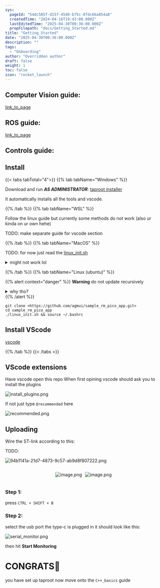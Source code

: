 ```yaml
---
sys:
  pageId: "54dc585f-d15f-45d0-b75c-8fdc66a854a8"
  createdTime: "2024-04-16T19:43:00.000Z"
  lastEditedTime: "2025-04-30T00:36:00.000Z"
  propFilepath: "docs/Getting_Started.md"
title: "Getting_Started"
date: "2025-04-30T00:36:00.000Z"
description: ""
tags:
  - "Onboarding"
author: "Overridden author"
draft: false
weight: 1
toc: false
icon: "rocket_launch"
---
```


## Computer Vision guide:

[link_to_page](86d45bc0-388b-4d26-8848-44f255f73d0e)

## ROS guide:

[link_to_page](3c76c1de-ec8f-46d6-8b0a-294005edc2d5)

## Controls guide:

## Install

{{< tabs tabTotal="4">}}
{{% tab tabName="Windows" %}}

Download and run _**AS ADMINISTRATOR**_: [taproot installer](https://github.com/Thornbots/TeachingFreshies/releases/tag/1.0)

It automatically installs all the tools and vscode.

{{% /tab %}}
{{% tab tabName="WSL" %}}

Follow the linux guide but currently some methods do not work (also ur kinda on ur own hehe)

TODO: make separate guide for vscode section

{{% /tab %}}
{{% tab tabName="MacOS" %}}

TODO: for now just read the [linux_init.sh](https://github.com/agmui/sample_rm_pico_app/blob/main/linux_init.sh)

<details>
<summary>might not work lol</summary>

`brew install libusb pkg-config`

Next install: [vscode](https://code.visualstudio.com/Download)

</details>

{{% /tab %}}
{{% tab tabName="Linux (ubuntu)" %}}

{{% alert context="danger" %}}
**Warning** do not update recursively
<details>
<summary>why tho?</summary>
There are some submodules that may go on for a while (like tinyusb) and I highly
recommend you don't need to get them.
If you want to see what submodules I update just look in `linux_init.sh`
</details>
{{% /alert %}}

```shell
git clone <https://github.com/agmui/sample_rm_pico_app.git>
cd sample_rm_pico_app
./linux_init.sh && source ~/.bashrc
```

## Install VScode

[vscode](https://code.visualstudio.com/Download)

{{% /tab %}}
{{< /tabs >}}

## VScode extensions

Have vscode open this repo
When first opining vscode should ask you to install the plugins

![install_plugins.png](https://prod-files-secure.s3.us-west-2.amazonaws.com/d518164a-d88e-44d1-a4ee-3adb3bd8bce0/89bd30f0-1825-4e77-867b-0a41ce370880/install_plugins.png?X-Amz-Algorithm=AWS4-HMAC-SHA256&X-Amz-Content-Sha256=UNSIGNED-PAYLOAD&X-Amz-Credential=ASIAZI2LB466XHNNO2W6%2F20250715%2Fus-west-2%2Fs3%2Faws4_request&X-Amz-Date=20250715T170836Z&X-Amz-Expires=3600&X-Amz-Security-Token=IQoJb3JpZ2luX2VjEDEaCXVzLXdlc3QtMiJIMEYCIQDVAgx45wUn5UDovjhAglvCXR8CZaZB6lpWSCKoGdko6gIhAJH0zrYXeB3pcXgQ10By2qHCS0ZOPcEau1PRhiX6x7HpKv8DCEoQABoMNjM3NDIzMTgzODA1IgxnX1gyAH1P%2Fhp7ebEq3ANDjb7tgIoeS8eW8rClmQbD6D%2FqAEzAfJR4UhZEti16bzVDYhHA4dncLh9gyPjPW1D9LdcMKm%2Fa5me3ABK7PY8TszgsrQy%2FLdVpMgprKBYd1f9kmzSwvqUbNDx4C9kuyz1ZRvdN7Qf9FF7YPVUfy9nS6dsC9kTJ%2BFh9DeIGFYSPAr0sjWkkUZkB%2Fxqh969qcYedLVJDWub9tnbU5fMr9TNhN%2BZQ1j911lwgRWXsAwbquaPNjjTh%2BonLbHtncrepSsce%2BaGbiFgtVM6UP3wTzNj9STxAYteLN0zM11dfUgBbrTlV71opSE7XD4rwiV5Ur1KwVEWOfd1GQXH2FumvJEXik9uMqoBFxmJ8%2B8j7Eb%2FixQzvjsFESrT9XygwbB8TMhOZH01tan8HJWUXeWq0U7oCfbmxBkJ3TjuMuEJB3IlmR3lC3E4eb5Qcmj0Bcb5KYQ3lemqErHod1Gv7BbrzG%2FuEDC3HCpFJD9011NJD224qSha24MtetHWtvNet0xq6o%2F%2BZgyXfxzL9Fx9m6h0dLE3%2BhuL5Fyr7UoyEX4wBw09prAtpyTM8RK%2FWlfj6cayd1uxrWdF12YIQRj8x3XKzlumGwyoZzQUggwCHDlzPPj4haKnuYX6iodNYt68QJTD9hdrDBjqkAUcdN1M24g1w3HJnhm5Z7pl7yenvqi5%2BjSiFpW4xGmbbvujSgyz0ehMS%2BUObSJpY4Lle3NqmZWDFi10DyZA8nZkvJnoJ6iSsmHyZ6RqTxKLBGdf0F6mvqscm0eh%2BhS8m8gRd6M3qHPxIJDH1432jyrRm%2FktVr5amxbF7yZ6pGqwVMbL09GcQITyPKH1Q%2Fb6jW%2Fke0czfpTwpg9XQFltshxFE0tOM&X-Amz-Signature=80ccf8ee154e71639d83ea1c50196d618af276b9e868bc2972ebba205b1397b7&X-Amz-SignedHeaders=host&x-amz-checksum-mode=ENABLED&x-id=GetObject)

If not just type `@recommended` here  

![recommended.png](https://prod-files-secure.s3.us-west-2.amazonaws.com/d518164a-d88e-44d1-a4ee-3adb3bd8bce0/61e661e9-5d85-4dfc-be0d-8d2097a5e793/recommended.png?X-Amz-Algorithm=AWS4-HMAC-SHA256&X-Amz-Content-Sha256=UNSIGNED-PAYLOAD&X-Amz-Credential=ASIAZI2LB466XHNNO2W6%2F20250715%2Fus-west-2%2Fs3%2Faws4_request&X-Amz-Date=20250715T170836Z&X-Amz-Expires=3600&X-Amz-Security-Token=IQoJb3JpZ2luX2VjEDEaCXVzLXdlc3QtMiJIMEYCIQDVAgx45wUn5UDovjhAglvCXR8CZaZB6lpWSCKoGdko6gIhAJH0zrYXeB3pcXgQ10By2qHCS0ZOPcEau1PRhiX6x7HpKv8DCEoQABoMNjM3NDIzMTgzODA1IgxnX1gyAH1P%2Fhp7ebEq3ANDjb7tgIoeS8eW8rClmQbD6D%2FqAEzAfJR4UhZEti16bzVDYhHA4dncLh9gyPjPW1D9LdcMKm%2Fa5me3ABK7PY8TszgsrQy%2FLdVpMgprKBYd1f9kmzSwvqUbNDx4C9kuyz1ZRvdN7Qf9FF7YPVUfy9nS6dsC9kTJ%2BFh9DeIGFYSPAr0sjWkkUZkB%2Fxqh969qcYedLVJDWub9tnbU5fMr9TNhN%2BZQ1j911lwgRWXsAwbquaPNjjTh%2BonLbHtncrepSsce%2BaGbiFgtVM6UP3wTzNj9STxAYteLN0zM11dfUgBbrTlV71opSE7XD4rwiV5Ur1KwVEWOfd1GQXH2FumvJEXik9uMqoBFxmJ8%2B8j7Eb%2FixQzvjsFESrT9XygwbB8TMhOZH01tan8HJWUXeWq0U7oCfbmxBkJ3TjuMuEJB3IlmR3lC3E4eb5Qcmj0Bcb5KYQ3lemqErHod1Gv7BbrzG%2FuEDC3HCpFJD9011NJD224qSha24MtetHWtvNet0xq6o%2F%2BZgyXfxzL9Fx9m6h0dLE3%2BhuL5Fyr7UoyEX4wBw09prAtpyTM8RK%2FWlfj6cayd1uxrWdF12YIQRj8x3XKzlumGwyoZzQUggwCHDlzPPj4haKnuYX6iodNYt68QJTD9hdrDBjqkAUcdN1M24g1w3HJnhm5Z7pl7yenvqi5%2BjSiFpW4xGmbbvujSgyz0ehMS%2BUObSJpY4Lle3NqmZWDFi10DyZA8nZkvJnoJ6iSsmHyZ6RqTxKLBGdf0F6mvqscm0eh%2BhS8m8gRd6M3qHPxIJDH1432jyrRm%2FktVr5amxbF7yZ6pGqwVMbL09GcQITyPKH1Q%2Fb6jW%2Fke0czfpTwpg9XQFltshxFE0tOM&X-Amz-Signature=16fa88aadfd1e1b80e99ab4b373a5e371071a3387fceabc42fe05fa1595eecac&X-Amz-SignedHeaders=host&x-amz-checksum-mode=ENABLED&x-id=GetObject)

## Uploading

Wire the ST-link according to this:

TODO:

![94b1141a-21d7-4873-9c57-ab9d8f807222.png](https://prod-files-secure.s3.us-west-2.amazonaws.com/d518164a-d88e-44d1-a4ee-3adb3bd8bce0/e5fad17d-ab82-4300-9f4c-505ab4b1202c/94b1141a-21d7-4873-9c57-ab9d8f807222.png?X-Amz-Algorithm=AWS4-HMAC-SHA256&X-Amz-Content-Sha256=UNSIGNED-PAYLOAD&X-Amz-Credential=ASIAZI2LB466XHNNO2W6%2F20250715%2Fus-west-2%2Fs3%2Faws4_request&X-Amz-Date=20250715T170836Z&X-Amz-Expires=3600&X-Amz-Security-Token=IQoJb3JpZ2luX2VjEDEaCXVzLXdlc3QtMiJIMEYCIQDVAgx45wUn5UDovjhAglvCXR8CZaZB6lpWSCKoGdko6gIhAJH0zrYXeB3pcXgQ10By2qHCS0ZOPcEau1PRhiX6x7HpKv8DCEoQABoMNjM3NDIzMTgzODA1IgxnX1gyAH1P%2Fhp7ebEq3ANDjb7tgIoeS8eW8rClmQbD6D%2FqAEzAfJR4UhZEti16bzVDYhHA4dncLh9gyPjPW1D9LdcMKm%2Fa5me3ABK7PY8TszgsrQy%2FLdVpMgprKBYd1f9kmzSwvqUbNDx4C9kuyz1ZRvdN7Qf9FF7YPVUfy9nS6dsC9kTJ%2BFh9DeIGFYSPAr0sjWkkUZkB%2Fxqh969qcYedLVJDWub9tnbU5fMr9TNhN%2BZQ1j911lwgRWXsAwbquaPNjjTh%2BonLbHtncrepSsce%2BaGbiFgtVM6UP3wTzNj9STxAYteLN0zM11dfUgBbrTlV71opSE7XD4rwiV5Ur1KwVEWOfd1GQXH2FumvJEXik9uMqoBFxmJ8%2B8j7Eb%2FixQzvjsFESrT9XygwbB8TMhOZH01tan8HJWUXeWq0U7oCfbmxBkJ3TjuMuEJB3IlmR3lC3E4eb5Qcmj0Bcb5KYQ3lemqErHod1Gv7BbrzG%2FuEDC3HCpFJD9011NJD224qSha24MtetHWtvNet0xq6o%2F%2BZgyXfxzL9Fx9m6h0dLE3%2BhuL5Fyr7UoyEX4wBw09prAtpyTM8RK%2FWlfj6cayd1uxrWdF12YIQRj8x3XKzlumGwyoZzQUggwCHDlzPPj4haKnuYX6iodNYt68QJTD9hdrDBjqkAUcdN1M24g1w3HJnhm5Z7pl7yenvqi5%2BjSiFpW4xGmbbvujSgyz0ehMS%2BUObSJpY4Lle3NqmZWDFi10DyZA8nZkvJnoJ6iSsmHyZ6RqTxKLBGdf0F6mvqscm0eh%2BhS8m8gRd6M3qHPxIJDH1432jyrRm%2FktVr5amxbF7yZ6pGqwVMbL09GcQITyPKH1Q%2Fb6jW%2Fke0czfpTwpg9XQFltshxFE0tOM&X-Amz-Signature=db2a8ab99dd3c511326ac9f2bacbba4e6b00bec30aa6c7f31d33385068d899f4&X-Amz-SignedHeaders=host&x-amz-checksum-mode=ENABLED&x-id=GetObject)

<div style="display: flex;flex-direction: row; column-gap:10px; max-width: 630px;justify-content: center;">
<div>

![image.png](https://prod-files-secure.s3.us-west-2.amazonaws.com/d518164a-d88e-44d1-a4ee-3adb3bd8bce0/210ecb78-1116-4d7b-b9b7-2292f66fa2c2/image.png?X-Amz-Algorithm=AWS4-HMAC-SHA256&X-Amz-Content-Sha256=UNSIGNED-PAYLOAD&X-Amz-Credential=ASIAZI2LB4667PXYGCJ6%2F20250715%2Fus-west-2%2Fs3%2Faws4_request&X-Amz-Date=20250715T170837Z&X-Amz-Expires=3600&X-Amz-Security-Token=IQoJb3JpZ2luX2VjEDEaCXVzLXdlc3QtMiJIMEYCIQDsVxcgj37cFahnrWYpicePYASVH9b4FUwq7QJmPhbTogIhALNjZWG3l88ht8ooNRzTbI0sWqlsd1EBdQgt00RbEfU9Kv8DCEoQABoMNjM3NDIzMTgzODA1IgzvarpsZeI16oS3tvAq3AM2QzKLCLYtWYzaZS7Zbc6JBP1M9uBz3GOJ1GHT6NEBA4X9Lb4rKx11XUVz55zcdsWOOMoPddC%2BGWegMOTKiJr%2B38%2FZED8Fq2qy1GRm9EJGYpapBsW4M0q5AGGRf8AQ9EMfeCJYT%2FiU3bJKkw5NTTigN9Nd1cCA5LLIQ5LZcIQU2zs%2B2rx8k8jTHCk%2BgqTr9xnwy%2BKMy6NR96pdXbWVqYjuXfPTInXYRExbVlxoE7mpFiWMfpVcReKn0iMhKAfOY8tyi3CoDYUdE%2Bp4hycZxqQ4%2BVrPr1haJSHfunjyJpJLadOJgWacUanJUhSyFP1ly4BssdxgMHUGrzomTSMV2EPXu9W2z1kuLWok%2B7eywqFNGnk%2BT%2F%2BlMYqjNZq%2BAGhGKEG%2FuNQQulabCLHh2WlB%2BVXtp8AmdamZdtjTdvTkreaGLVRi%2BFXocyb7kS5IvAhG3WAONjtYdeuLiV5A9U3mjpMbvc0DuCWooQVOEiDWjn9uufRLAHPhUHCwcUEZDlu7AVFL9KvcSi%2B2xaShYqI8hEplTFpaQFtI0EX5f1gHPxBcSCVSSoAIoZE3BOvXuBDHbxdBfBIS1i1oc%2FjJhVDDO53s5%2F0RykT%2FBOKT2b6yZceKiALzYMHOf0q6zB4dczCHhtrDBjqkAQdZMxpbOU1m7%2Fy3L4zKLeTbr8a9FYbJ0IXHLZ8y8UH6Pkam6%2BAu7XByzY%2Bh8VqyZM7FwQqvWLVnsnW6IxrSr4U0ZfJQRCDoK9msg5RGfqFZUtD1sSjm2HD7mAv7Wm1XYY6uU5%2Fn9BuMOymFL9aVW8%2FtzK55X9VHkZJ%2FxPRBc9jaW6COYIrKnmsqioENFYvLOcyNF0aZT%2BhDPyjZmH2ebOKSd3il&X-Amz-Signature=dc1bfbf65a0d57e847ffd9bc379d675987402bbe276848c26ae9cfd2a3e371a3&X-Amz-SignedHeaders=host&x-amz-checksum-mode=ENABLED&x-id=GetObject)

</div>
<div>

![image.png](https://prod-files-secure.s3.us-west-2.amazonaws.com/d518164a-d88e-44d1-a4ee-3adb3bd8bce0/33a0fd0f-8ca6-4a86-8e09-26e95ded1fff/image.png?X-Amz-Algorithm=AWS4-HMAC-SHA256&X-Amz-Content-Sha256=UNSIGNED-PAYLOAD&X-Amz-Credential=ASIAZI2LB466UWIODODG%2F20250715%2Fus-west-2%2Fs3%2Faws4_request&X-Amz-Date=20250715T170837Z&X-Amz-Expires=3600&X-Amz-Security-Token=IQoJb3JpZ2luX2VjEDEaCXVzLXdlc3QtMiJIMEYCIQCVBJbqC1kSCyHZCbWr6gSH8br5LyygmE94ttkUPmn5jwIhAMJa5TmVJUT7kgvttVi%2F7cdUuRI%2BJYMahD0IWwxOXmXlKv8DCEoQABoMNjM3NDIzMTgzODA1Igz5qwjLPCH669vx0ekq3AOAfJRlOez0u9AUXi07FGJ90Pz5ij2nQiEdl686y8%2BvFshtFQ5qU5ORM4TXLpQH0EBEXzaZVvXap%2FoX%2BPXxkWeVMyrv95IdiD%2FUz1I9GqLvUXpYF2cOyVNEGHf3Vd2k8q2SLulfCTM8IEBld3nzlB97PCxcdLMaMHAImqM9CnrkMpKFgGi2i40%2BNKdDwyam9jHoymePvB5TOV18NEpn2r7sK56QdN5pddwidbCrVpOQCXPsmbuC0UJqUmqz%2BNn0UtOH7M0wstRMCHpA19Ys0vgfnEAsboy4JIA0xfQh6m9wv%2FZLPnbHWBKCq2yOt7161mq0PeT4W7skoHJK4goQLmFp2Bu6aeuMvs0yP%2BM4DvdCmr5kIsDdOS9JjcReSUb9CZJMgAz918EswbaYbxzcQtrTpJAi6Ni%2FXRkO5mOFHdWplo835mOAtG2b%2FOvRqdXI2N9uRyIHGBz6n0jG0Qng7T1gFfThznQ7J9LGxi9qRc9rcSJUOUXWaLZZGnuUkZgp9rc0wWME2wbaUvyMoyvZebP1PW1c7wURQj33be1Tbhf%2BV1w0NC6rZyPyywxeVvqENFOyJJyTds2qzGWgkzwbwf6uhyWUmzlKcktbGmD6w%2BFemIbTvayE3iWgaIQeaDD9htrDBjqkASb9a6YEpFgD2Tfb0Djds6CX5nRgxFQoqrahfhWxG3FRMg49xbHTjOMErVY5z65aPJ1LI9RzaySaggAHqFjXfzumA0LBpm711ccA6s1To8%2BMmm1QYXrsX8rMxTyzk5D7h2K4QbAR6yQdXTY7jsZC6VinBhKKq6D8l16DxUYcRQMs6uTLm8oIOB4f36fJmVYv3ax%2B1IJ01qDvBoL%2Fitli9vSXdEGh&X-Amz-Signature=dfd54dfd51cdcbc46fd09e8e27eca213df1c1e88dd885c1c20513a24c3139ee9&X-Amz-SignedHeaders=host&x-amz-checksum-mode=ENABLED&x-id=GetObject)

</div>
</div>

### Step 1:

press `CTRL + SHIFT + B`

### Step 2:

select the usb port the type-c is plugged in it should look like this:

![serial_monitor.png](https://prod-files-secure.s3.us-west-2.amazonaws.com/d518164a-d88e-44d1-a4ee-3adb3bd8bce0/f03f4774-05d4-4393-b6a0-d5efb6d315ab/serial_monitor.png?X-Amz-Algorithm=AWS4-HMAC-SHA256&X-Amz-Content-Sha256=UNSIGNED-PAYLOAD&X-Amz-Credential=ASIAZI2LB466XHNNO2W6%2F20250715%2Fus-west-2%2Fs3%2Faws4_request&X-Amz-Date=20250715T170836Z&X-Amz-Expires=3600&X-Amz-Security-Token=IQoJb3JpZ2luX2VjEDEaCXVzLXdlc3QtMiJIMEYCIQDVAgx45wUn5UDovjhAglvCXR8CZaZB6lpWSCKoGdko6gIhAJH0zrYXeB3pcXgQ10By2qHCS0ZOPcEau1PRhiX6x7HpKv8DCEoQABoMNjM3NDIzMTgzODA1IgxnX1gyAH1P%2Fhp7ebEq3ANDjb7tgIoeS8eW8rClmQbD6D%2FqAEzAfJR4UhZEti16bzVDYhHA4dncLh9gyPjPW1D9LdcMKm%2Fa5me3ABK7PY8TszgsrQy%2FLdVpMgprKBYd1f9kmzSwvqUbNDx4C9kuyz1ZRvdN7Qf9FF7YPVUfy9nS6dsC9kTJ%2BFh9DeIGFYSPAr0sjWkkUZkB%2Fxqh969qcYedLVJDWub9tnbU5fMr9TNhN%2BZQ1j911lwgRWXsAwbquaPNjjTh%2BonLbHtncrepSsce%2BaGbiFgtVM6UP3wTzNj9STxAYteLN0zM11dfUgBbrTlV71opSE7XD4rwiV5Ur1KwVEWOfd1GQXH2FumvJEXik9uMqoBFxmJ8%2B8j7Eb%2FixQzvjsFESrT9XygwbB8TMhOZH01tan8HJWUXeWq0U7oCfbmxBkJ3TjuMuEJB3IlmR3lC3E4eb5Qcmj0Bcb5KYQ3lemqErHod1Gv7BbrzG%2FuEDC3HCpFJD9011NJD224qSha24MtetHWtvNet0xq6o%2F%2BZgyXfxzL9Fx9m6h0dLE3%2BhuL5Fyr7UoyEX4wBw09prAtpyTM8RK%2FWlfj6cayd1uxrWdF12YIQRj8x3XKzlumGwyoZzQUggwCHDlzPPj4haKnuYX6iodNYt68QJTD9hdrDBjqkAUcdN1M24g1w3HJnhm5Z7pl7yenvqi5%2BjSiFpW4xGmbbvujSgyz0ehMS%2BUObSJpY4Lle3NqmZWDFi10DyZA8nZkvJnoJ6iSsmHyZ6RqTxKLBGdf0F6mvqscm0eh%2BhS8m8gRd6M3qHPxIJDH1432jyrRm%2FktVr5amxbF7yZ6pGqwVMbL09GcQITyPKH1Q%2Fb6jW%2Fke0czfpTwpg9XQFltshxFE0tOM&X-Amz-Signature=20f08c82e9c8daea45467fc07c795870f8886e1b5be844abf3c06ac4ccb3c06a&X-Amz-SignedHeaders=host&x-amz-checksum-mode=ENABLED&x-id=GetObject)

then hit **Start Monitoring**

# CONGRATS🎉

you have set up taproot now move onto the `C++_basics` guide

